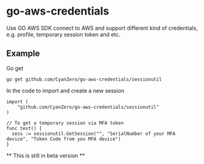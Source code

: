 # go-aws-credentials
Use GO AWS SDK connect to AWS and support different kind of credentials, e.g. profile, temporary session token and etc.

## Example
Go get
```
go get github.com/CyanZero/go-aws-credentials/sessionutil
```

In the code to import and create a new session
```
import (
	"github.com/CyanZero/go-aws-credentials/sessionutil"
)

// To get a temporary session via MFA token
func test() {
  sess := sessionutil.GetSession("", "SerialNumber of your MFA device", "Token Code from you MFA device")
}
```

** This is still in beta version **

